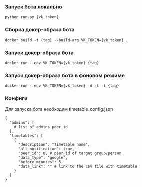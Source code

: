 ### Запуск бота локально

```
python run.py {vk_token}
```

### Сборка докер-образа бота

```
docker build -t {tag} --build-arg VK_TOKEN={vk_token} .
```

### Запуск докер-образа бота
```
docker run --env VK_TOKEN={vk_token} {tag} 
```

### Запуск докер-образа бота в фоновом режиме

```
docker run --env VK_TOKEN={vk_token} -d -t -i {tag} 
```

### Конфиги
Для запуска бота необходим timetable_config.json
```
{
  "admins": [
    # list of admins peer_id
  ],
  "timetables": [
    {
      "description": "Timetable name",
      "all_notification": true,
      "peer_id": 0, # peer_id of target group/person
      "data_type": "google",
      "before_minutes": 5,
      "data_link": "" # link to the csv file with timetable
    }
  ]
}

```
